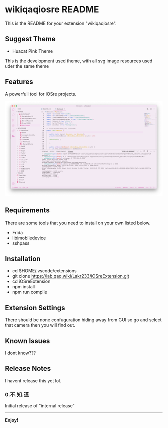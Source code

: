 # wikiqaqiosre README

This is the README for your extension "wikiqaqiosre".

## Suggest Theme

- Huacat Pink Theme

This is the development used theme, with all svg image resources used uder the same theme

## Features

A powerfull tool for iOSre projects.


![Hi](images/main.png)

## Requirements

There are some tools that you need to install on your own listed below.
- Frida
- libimobiledevice
- sshpass

## Installation

- cd $HOME/.vscode/extensions
- git clone https://lab.qaq.wiki/Lakr233/iOSreExtension.git
- cd iOSreExtension
- npm install
- npm run compile

## Extension Settings

There should be none confuguration hiding away from GUI so go and select that camera then you will find out.

## Known Issues

I dont know???

## Release Notes

I havent release this yet lol.

### 0.不.知.道

Initial release of "internal release"

-----------------------------------------------------------------------------------------------------------


**Enjoy!**
